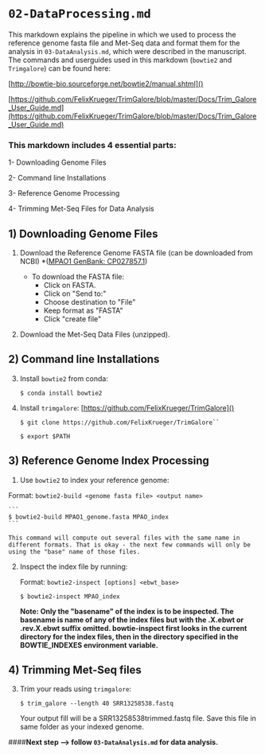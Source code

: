 # `02-DataProcessing.md`

This markdown explains the pipeline in which we used to process the reference genome fasta file and Met-Seq data and format them for the analysis in ```03-DataAnalysis.md```, which were described in the manuscript. The commands and userguides used in this markdown (```bowtie2``` and ```Trimgalore```) can be found here:

[http://bowtie-bio.sourceforge.net/bowtie2/manual.shtml]()

[https://github.com/FelixKrueger/TrimGalore/blob/master/Docs/Trim_Galore_User_Guide.md](https://github.com/FelixKrueger/TrimGalore/blob/master/Docs/Trim_Galore_User_Guide.md)

### This markdown includes 4 essential parts: 

1- Downloading Genome Files

2- Command line Installations 

3- Reference Genome Processing 

4- Trimming Met-Seq Files for Data Analysis


## 1) Downloading Genome Files

1. Download the Reference Genome FASTA file (can be downloaded from NCBI) 
*([MPAO1 GenBank: CP027857.1](https://www.ncbi.nlm.nih.gov/nuccore/CP027857.1?report=genbank))
	* To download the FASTA file: 
		* Click on FASTA.   
		* Click on "Send to:"
		* Choose destination to "File"
		* Keep format as "FASTA"
		* Click "create file"


2. Download the Met-Seq Data Files (unzipped).

## 2) Command line Installations

3. Install ```bowtie2``` from conda: 

	```
	$ conda install bowtie2
	```
	
4. Install ```trimgalore```: [https://github.com/FelixKrueger/TrimGalore]() 

	```
	$ git clone https://github.com/FelixKrueger/TrimGalore``
	
	$ export $PATH
	```

	
## 3) Reference Genome Index Processing 

1. Use ```bowtie2``` to index your reference genome: 
 
 Format: ```bowtie2-build <genome fasta file> <output name>```
	
	```
	$ bowtie2-build MPAO1_genome.fasta MPAO_index
	```
	
	This command will compute out several files with the same name in different formats. That is okay - the next few commands will only be using the "base" name of those files. 
	
2. Inspect the index file by running: 
	
	Format: ```bowtie2-inspect [options] <ebwt_base>```

	```
	$ bowtie2-inspect MPAO_index
	```
	**Note:  Only the "basename" of the index is to be inspected. The basename is name of any of the index files but with the .X.ebwt or .rev.X.ebwt suffix omitted. bowtie-inspect first looks in the current directory for the index files, then in the directory specified in the BOWTIE_INDEXES environment variable.**
	
## 4) Trimming Met-Seq files

3. Trim your reads using ```trimgalore```: 

	```
	$ trim_galore --length 40 SRR13258538.fastq
	
	```
	
	Your output fill will be a SRR13258538trimmed.fastq file. Save this file in same folder as your indexed genome.




####**Next step --> follow ```03-DataAnalysis.md``` for data analysis.**
